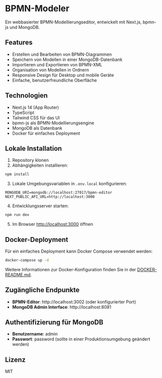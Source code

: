 # BPMN-Modeler

Ein webbasierter BPMN-Modellierungseditor, entwickelt mit Next.js, bpmn-js und MongoDB.

## Features

- Erstellen und Bearbeiten von BPMN-Diagrammen
- Speichern von Modellen in einer MongoDB-Datenbank
- Importieren und Exportieren von BPMN-XML
- Organisation von Modellen in Ordnern
- Responsive Design für Desktop und mobile Geräte
- Einfache, benutzerfreundliche Oberfläche

## Technologien

- Next.js 14 (App Router)
- TypeScript
- Tailwind CSS für das UI
- bpmn-js als BPMN-Modellierungsengine
- MongoDB als Datenbank
- Docker für einfaches Deployment

## Lokale Installation

1. Repository klonen
2. Abhängigkeiten installieren:
```bash
npm install
```
3. Lokale Umgebungsvariablen in `.env.local` konfigurieren:
```
MONGODB_URI=mongodb://localhost:27017/bpmn-editor
NEXT_PUBLIC_API_URL=http://localhost:3000
```
4. Entwicklungsserver starten:
```bash
npm run dev
```
5. Im Browser [http://localhost:3000](http://localhost:3000) öffnen

## Docker-Deployment

Für ein einfaches Deployment kann Docker Compose verwendet werden:

```bash
docker-compose up -d
```

Weitere Informationen zur Docker-Konfiguration finden Sie in der [DOCKER-README.md](DOCKER-README.md).

## Zugängliche Endpunkte

- **BPMN-Editor**: http://localhost:3002 (oder konfigurierter Port)
- **MongoDB Admin Interface**: http://localhost:8081

## Authentifizierung für MongoDB

- **Benutzername**: admin
- **Passwort**: password (sollte in einer Produktionsumgebung geändert werden)

## Lizenz

MIT
